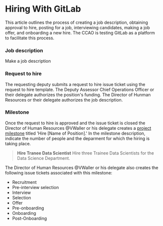# Hiring With GitLab

This article outlines the process of creating a job description, obtaining approval to hire, posting for a job, interviewing candidates, making a job offer, and onboarding a new hire. The CCAO is testing GitLab as a platform to facilitate this process.


### Job description

Make a job description

### Request to hire

The requesting deputy submits a request to hire issue ticket using the request to hire template. The Deputy Assessor Chief Operations Officer or their delegate authorizes the position's funding. The Director of Hunman Resources or their delegate authorizes the job description.

### Milestone

Once the request to hire is approved and the issue ticket is closed the Director of Human Resources @VWaller or his delegate creates a [project milestone](https://docs.gitlab.com/ee/user/project/milestones/) titled 'Hire [Name of Position].' In the milestone description, indicate the number of people and the deparment for which the hiring is taking place.  

> **Hire Tranee Data Scientist**
> Hire three Trainee Data Scientists for the Data Science Department.

The Director of Human Resources @VWaller or his delegate also creates the following issue tickets associated with this milestone:

* Recruitment
* Pre-interview selection
* Interview
* Selection
* Offer
* Pre-onboarding
* Onboarding
* Post-Onboarding

